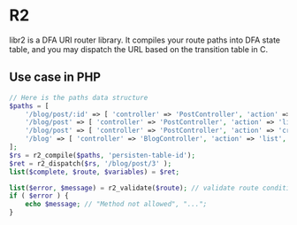 R2
================

libr2 is a DFA URI router library. It compiles your route paths into DFA state
table, and you may dispatch the URL based on the transition table in C.





Use case in PHP
-----------------------

```php
// Here is the paths data structure
$paths = [
    '/blog/post/:id' => [ 'controller' => 'PostController', 'action' => 'item', 'method' => 'GET' ],
    '/blog/post' => [ 'controller' => 'PostController', 'action' => 'list', 'method' => 'GET' ],
    '/blog/post' => [ 'controller' => 'PostController', 'action' => 'create', 'method' => 'POST' ],
    '/blog' => [ 'controller' => 'BlogController', 'action' => 'list', 'method' => 'GET' ],
];
$rs = r2_compile($paths, 'persisten-table-id');
$ret = r2_dispatch($rs, '/blog/post/3' );
list($complete, $route, $variables) = $ret;

list($error, $message) = r2_validate($route); // validate route conditions
if ( $error ) {
    echo $message; // "Method not allowed", "...";
}
```

